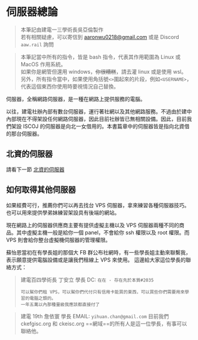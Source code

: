 # 伺服器總論

> 本筆記由建電一三學術長吳亞倫製作<br>
> 若有相關疑慮，可以寄信到 [aaronwu0218@gmail.com](mailto:aaronwu0218@gmail.com) 或是 Discord `aaw.rail` 詢問

> 本筆記當中所有的指令，皆是 bash 指令，代表其作用範圍為 Linux 或 MacOS 作用系統。<br>
> 如果你是網管但還用 windows，~~你很糟糕~~，請去灌 linux 或是使用 wsl。<br>
> 另外，所有指令當中，如果使用角括號`<>`圍起來的片段，例如`<USERNAME>`，代表這個東西你使用時要視情況自己替換。

伺服器，全稱網路伺服器，是一種在網路上提供服務的電腦。

以往，建電社辦內部有數台伺服器，運行著社網以及其他網路服務。不過由於建中內部現在不得架設任何網路伺服器，因此目前社辦皆已無相關設備。因此，目前我們架設 ISCOJ 的伺服器是向北一女借用的。本書篇章中的伺服器皆是指向北資借的那台伺服器。

## 北資的伺服器

請看下一節 [北資的伺服器](fgisc-server.md)

## 如何取得其他伺服器

如果經費可行，推薦你們可以再去找台 VPS 伺服器，拿來練習各種伺服器技巧。也可以用來提供學弟妹練習架設具有後端的網站。

現在網路上的伺服器供應商主要有提供虛擬主機以及 VPS 伺服器兩種不同的商品。其中虛擬主機一般是給你一個 panel，不會給你 ssh 權限以及 root 權限。而 VPS 則會給你整台虛擬機伺服器的管理權限。

蘇怡恩當初在有學長姐的那個大 FB 群公布社網時，有一些學長姐主動來聯繫我，表示願意提供電腦設備或是讓我們租線上 VPS 來使用。
這邊給大家這位學長的聯絡方式：

> 建電百四學術長
> 丁安立 學長
> DC: `在在 - 存在先於本質#2035`
> ```
> 可以幫你們租 VPS，可以幫你們代付只有信用卡能買的東西，可以買些你們需要用來學習的電腦之類的。
> 一年五萬以內那種量級我應該都直接付了
> ```


> 建電 19th
> 詹依寰 學長
> EMAIL: `yihuan.chan@gmail.com`
> 目前我們 ckefgisc.org 和 ckeisc.org ==網域==的所有人是這一位學長，有事可以聯絡他。

